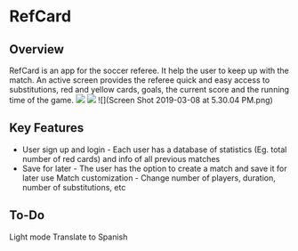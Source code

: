 # RefCard
## Overview
RefCard is an app for the soccer referee. It help the user to keep up with the match. An active screen provides the referee quick and easy access to substitutions, red and yellow cards, goals, the current score and the running time of the game.
![](MainGameScreen.gif)
![](MyAccount.gif)
![](Screen Shot 2019-03-08 at 5.30.04 PM.png)

## Key Features
*  User sign up and login - Each user has a database of statistics (Eg. total number of red cards) and info of all previous matches
*  Save for later - The user has the option to create a match and save it for later use
 Match customization - Change number of players, duration, number of substitutions, etc

## To-Do
Light mode
Translate to Spanish
